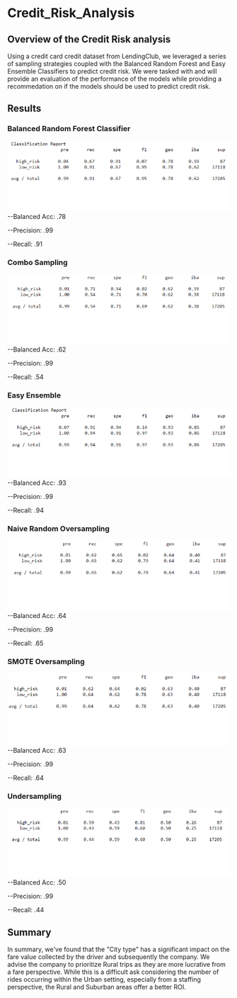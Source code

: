 # Credit_Risk_Analysis
## Overview of the Credit Risk analysis
Using a credit card credit dataset from LendingClub, we leveraged a series of sampling strategies coupled with the Balanced Random Forest and Easy Ensemble Classifiers to predict credit risk. We were tasked with and will provide an evaluation of the performance of the models while providing a recommedation on if the models should be used to predict credit risk.

## Results
### Balanced Random Forest Classifier
![Balanced Random Forest Classifier.](https://github.com/taxcollecter/Credit_Risk_Analysis/blob/2e2690b17cd806494cfe9a543b1482e34be3db2c/Resources/Balanced%20Random%20Forest%20Classifier.png)
--Balanced Acc: .78

--Precision: .99

--Recall: .91

### Combo Sampling
![Combo Sampling.](https://github.com/taxcollecter/Credit_Risk_Analysis/blob/2e2690b17cd806494cfe9a543b1482e34be3db2c/Resources/Combo%20Sampling.png)
--Balanced Acc: .62

--Precision: .99

--Recall: .54

### Easy Ensemble
![Easy Ensemble.](https://github.com/taxcollecter/Credit_Risk_Analysis/blob/2e2690b17cd806494cfe9a543b1482e34be3db2c/Resources/Easy%20Ensemble.png)
--Balanced Acc: .93

--Precision: .99

--Recall: .94

### Naive Random Oversampling
![Naive Random Oversampling.](https://github.com/taxcollecter/Credit_Risk_Analysis/blob/2e2690b17cd806494cfe9a543b1482e34be3db2c/Resources/Naive%20Random%20Oversampling.png)
--Balanced Acc: .64

--Precision: .99

--Recall: .65

### SMOTE Oversampling
![SMOTE Oversampling.](https://github.com/taxcollecter/Credit_Risk_Analysis/blob/2e2690b17cd806494cfe9a543b1482e34be3db2c/Resources/SMOTE%20Oversampling.png)
--Balanced Acc: .63

--Precision: .99

--Recall: .64

### Undersampling
![Undersampling.](https://github.com/taxcollecter/Credit_Risk_Analysis/blob/2e2690b17cd806494cfe9a543b1482e34be3db2c/Resources/Undersampling.png)
--Balanced Acc: .50

--Precision: .99

--Recall: .44

## Summary
In summary, we've found that the "City type" has a significant impact on the fare value collected by the driver and subsequently the company. We advise the company to prioritize Rural trips as they are more lucrative from a fare perspective. While this is a difficult ask considering the number of rides occurring within the Urban setting, especially from a staffing perspective, the Rural and Suburban areas offer a better ROI.
